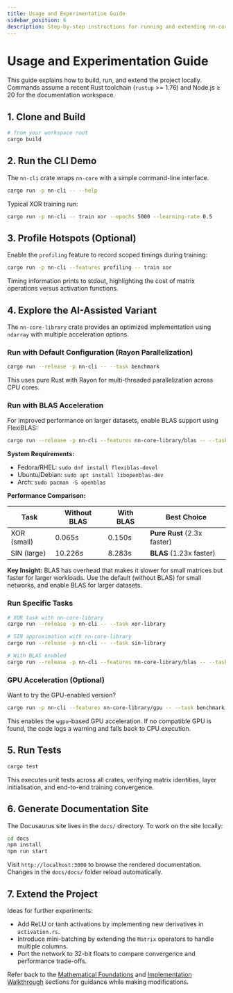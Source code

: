 ```yaml
---
title: Usage and Experimentation Guide
sidebar_position: 6
description: Step-by-step instructions for running and extending nn-core.
---
```


# Usage and Experimentation Guide

This guide explains how to build, run, and extend the project locally. Commands assume a recent Rust toolchain (`rustup` >= 1.76) and Node.js ≥ 20 for the documentation workspace.

## 1. Clone and Build

```bash
# from your workspace root
cargo build
```

## 2. Run the CLI Demo

The `nn-cli` crate wraps `nn-core` with a simple command-line interface.

```bash
cargo run -p nn-cli -- --help
```

Typical XOR training run:

```bash
cargo run -p nn-cli -- train xor --epochs 5000 --learning-rate 0.5
```

## 3. Profile Hotspots (Optional)

Enable the `profiling` feature to record scoped timings during training:

```bash
cargo run -p nn-cli --features profiling -- train xor
```

Timing information prints to stdout, highlighting the cost of matrix operations versus activation functions.

## 4. Explore the AI-Assisted Variant

The `nn-core-library` crate provides an optimized implementation using `ndarray` with multiple acceleration options.

### Run with Default Configuration (Rayon Parallelization)

```bash
cargo run --release -p nn-cli -- --task benchmark
```

This uses pure Rust with Rayon for multi-threaded parallelization across CPU cores.

### Run with BLAS Acceleration

For improved performance on larger datasets, enable BLAS support using FlexiBLAS:

```bash
cargo run --release -p nn-cli --features nn-core-library/blas -- --task benchmark
```

**System Requirements:**
- Fedora/RHEL: `sudo dnf install flexiblas-devel`
- Ubuntu/Debian: `sudo apt install libopenblas-dev`
- Arch: `sudo pacman -S openblas`

**Performance Comparison:**

| Task | Without BLAS | With BLAS | Best Choice |
|------|-------------|-----------|-------------|
| XOR (small) | 0.065s | 0.150s | **Pure Rust** (2.3x faster) |
| SIN (large) | 10.226s | 8.283s | **BLAS** (1.23x faster) |

**Key Insight:** BLAS has overhead that makes it slower for small matrices but faster for larger workloads. Use the default (without BLAS) for small networks, and enable BLAS for larger datasets.

### Run Specific Tasks

```bash
# XOR task with nn-core-library
cargo run --release -p nn-cli -- --task xor-library

# SIN approximation with nn-core-library
cargo run --release -p nn-cli -- --task sin-library

# With BLAS enabled
cargo run --release -p nn-cli --features nn-core-library/blas -- --task sin-library
```

### GPU Acceleration (Optional)

Want to try the GPU-enabled version?

```bash
cargo run -p nn-cli --features nn-core-library/gpu -- --task benchmark
```

This enables the `wgpu`-based GPU acceleration. If no compatible GPU is found, the code logs a warning and falls back to CPU execution.

## 5. Run Tests

```bash
cargo test
```

This executes unit tests across all crates, verifying matrix identities, layer initialisation, and end-to-end training convergence.

## 6. Generate Documentation Site

The Docusaurus site lives in the `docs/` directory. To work on the site locally:

```bash
cd docs
npm install
npm run start
```

Visit `http://localhost:3000` to browse the rendered documentation. Changes in the `docs/docs/` folder reload automatically.

## 7. Extend the Project

Ideas for further experiments:

- Add ReLU or tanh activations by implementing new derivatives in `activation.rs`.
- Introduce mini-batching by extending the `Matrix` operators to handle multiple columns.
- Port the network to 32-bit floats to compare convergence and performance trade-offs.

Refer back to the [Mathematical Foundations](./math-foundations) and [Implementation Walkthrough](./implementation-details) sections for guidance while making modifications.
